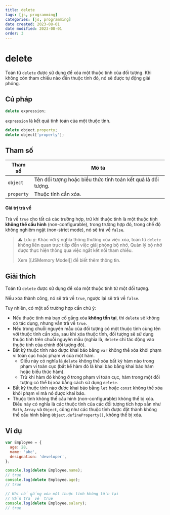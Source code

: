 ```yaml
---
title: delete
tags: [js, programming]
categories: [js, programming]
date created: 2023-08-01
date modified: 2023-08-01
order: 3
---
```


# delete

Toán tử `delete` được sử dụng để xóa một thuộc tính của đối tượng. Khi không còn tham chiếu nào đến thuộc tính đó, nó sẽ được tự động giải phóng.

## Cú pháp

```js
delete expression;
```

`expression` là kết quả tính toán của một thuộc tính.

```js
delete object.property;
delete object['property'];
```

## Tham số

| Tham số     | Mô tả                                                                 |
| ----------- | --------------------------------------------------------------------- |
| `object`    | Tên đối tượng hoặc biểu thức tính toán kết quả là đối tượng.            |
| `property`  | Thuộc tính cần xóa.                                                    |

#### Giá trị trả về

Trả về `true` cho tất cả các trường hợp, trừ khi thuộc tính là một thuộc tính **không thể cấu hình** (non-configurable), trong trường hợp đó, trong chế độ không nghiêm ngặt (non-strict mode), nó sẽ trả về `false`.

> ⚠️ Lưu ý: Khác với ý nghĩa thông thường của việc xóa, toán tử `delete` không liên quan trực tiếp đến việc giải phóng bộ nhớ. Quản lý bộ nhớ được thực hiện thông qua việc ngắt kết nối tham chiếu.
>
> Xem [[JSMemory Model]] để biết thêm thông tin.

## Giải thích

Toán tử `delete` được sử dụng để xóa một thuộc tính từ một đối tượng.

Nếu xóa thành công, nó sẽ trả về `true`, ngược lại sẽ trả về `false`.

Tuy nhiên, có một số trường hợp cần chú ý:

- Nếu thuộc tính mà bạn cố gắng xóa **không tồn tại**, thì `delete` sẽ không có tác dụng, nhưng vẫn trả về `true`.
- Nếu trong chuỗi nguyên mẫu của đối tượng có một thuộc tính cùng tên với thuộc tính cần xóa, sau khi xóa thuộc tính, đối tượng sẽ sử dụng thuộc tính trên chuỗi nguyên mẫu (nghĩa là, `delete` chỉ tác động vào thuộc tính của chính đối tượng đó).
- Bất kỳ thuộc tính nào được khai báo bằng `var` không thể xóa khỏi phạm vi toàn cục hoặc phạm vi của một hàm.
  - Điều này có nghĩa là `delete` không thể xóa bất kỳ hàm nào trong phạm vi toàn cục (bất kể hàm đó là khai báo bằng khai báo hàm hoặc biểu thức hàm).
  - Trừ khi hàm đó không ở trong phạm vi toàn cục, hàm trong một đối tượng có thể bị xóa bằng cách sử dụng `delete`.
- Bất kỳ thuộc tính nào được khai báo bằng `let` hoặc `const` không thể xóa khỏi phạm vi mà nó được khai báo.
- Thuộc tính không thể cấu hình (non-configurable) không thể bị xóa. Điều này có nghĩa là các thuộc tính của các đối tượng tích hợp sẵn như `Math`, `Array` và `Object`, cũng như các thuộc tính được đặt thành không thể cấu hình bằng `Object.defineProperty()`, không thể bị xóa.

## Ví dụ

```js
var Employee = {
  age: 28,
  name: 'abc',
  designation: 'developer',
};

console.log(delete Employee.name);
// true
console.log(delete Employee.age);
// true

// Khi cố gắng xóa một thuộc tính không tồn tại
// Vẫn trả về true
console.log(delete Employee.salary);
// true
```
